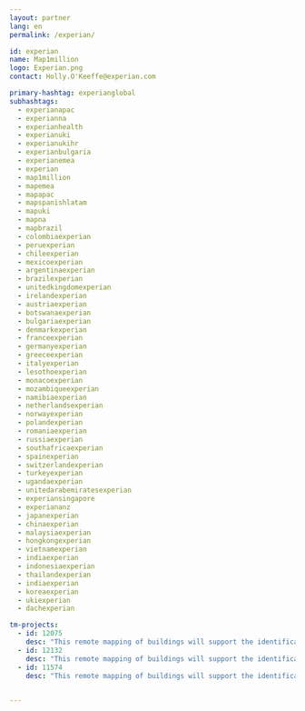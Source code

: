 ```yaml
---
layout: partner
lang: en
permalink: /experian/

id: experian
name: Map1million
logo: Experian.png
contact: Holly.O'Keeffe@experian.com

primary-hashtag: experianglobal
subhashtags:
  - experianapac
  - experianna
  - experianhealth
  - experianuki
  - experianukihr
  - experianbulgaria
  - experianemea
  - experian
  - map1million
  - mapemea
  - mapapac
  - mapspanishlatam
  - mapuki
  - mapna
  - mapbrazil
  - colombiaexperian
  - peruexperian
  - chileexperian
  - mexicoexperian
  - argentinaexperian
  - brazilexperian
  - unitedkingdomexperian
  - irelandexperian
  - austriaexperian
  - botswanaexperian
  - bulgariaexperian
  - denmarkexperian
  - franceexperian
  - germanyexperian
  - greeceexperian
  - italyexperian
  - lesothoexperian
  - monacoexperian
  - mozambiqueexperian
  - namibiaexperian
  - netherlandsexperian
  - norwayexperian
  - polandexperian
  - romaniaexperian
  - russiaexperian
  - southafricaexperian
  - spainexperian
  - switzerlandexperian
  - turkeyexperian
  - ugandaexperian
  - unitedarabemiratesexperian
  - experiansingapore
  - experiananz
  - japanexperian
  - chinaexperian
  - malaysiaexperian
  - hongkongexperian
  - vietnamexperian
  - indiaexperian
  - indonesiaexperian
  - thailandexperian
  - indiaexperian
  - koreaexperian
  - ukiexperian
  - dachexperian

tm-projects:
  - id: 12075
    desc: "This remote mapping of buildings will support the identification and characterization of settlements, as well as the implementation of planned activities and largely the generation of data for humanitarian activities."
  - id: 12132
    desc: "This remote mapping of buildings will support the identification and characterization of settlements, as well as the implementation of planned activities and largely the generation of data for humanitarian activities."
  - id: 11574
    desc: "This remote mapping of buildings will support the identification and characterization of settlements, as well as the implementation of planned activities and largely the generation of data for humanitarian activities."
    

---
```

